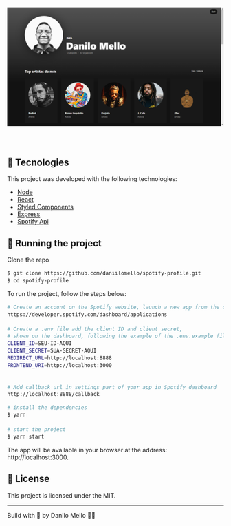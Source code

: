 <h1 align="center">
    <img alt="spotify profile cover" src=".github/cover.png" />
</h1>

<br>

## 🧪 Tecnologies

This project was developed with the following technologies:

- [Node](https://nodejs.org/en/docs/guides/getting-started-guide/)
- [React](https://reactjs.org)
- [Styled Components](https://styled-components.com/)
- [Express](https://expressjs.com/pt-br/)
- [Spotify Api](https://developer.spotify.com/documentation/web-api/)

## 🚀 Running the project

Clone the repo

```bash
$ git clone https://github.com/daniilomello/spotify-profile.git
$ cd spotify-profile
```

To run the project, follow the steps below:


```bash
# Create an account on the Spotify website, launch a new app from the dashboard.
https://developer.spotify.com/dashboard/applications

# Create a .env file add the client ID and client secret,
# shown on the dashboard, following the example of the .env.example file
CLIENT_ID=SEU-ID-AQUI
CLIENT_SECRET=SUA-SECRET-AQUI
REDIRECT_URL=http://localhost:8888
FRONTEND_URI=http://localhost:3000


# Add callback url in settings part of your app in Spotify dashboard
http://localhost:8888/callback
```


```bash
# install the dependencies
$ yarn

# start the project
$ yarn start
```
The app will be available in your browser at the address: http://localhost:3000.


## 📝 License

This project is licensed under the MIT.

---

Build with 💜 by Danilo Mello 👋🏻
